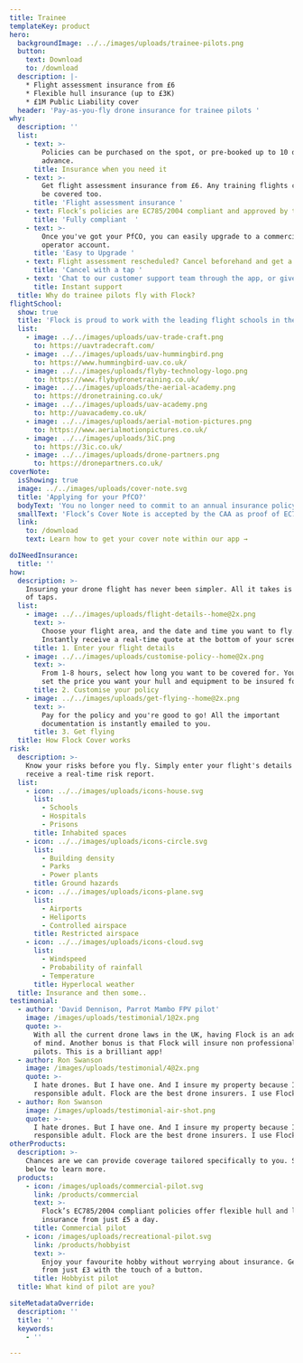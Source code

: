 ```yaml
---
title: Trainee
templateKey: product
hero:
  backgroundImage: ../../images/uploads/trainee-pilots.png
  button:
    text: Download
    to: /download
  description: |-
    * Flight assessment insurance from £6 
    * Flexible hull insurance (up to £3K) 
    * £1M Public Liability cover
  header: 'Pay-as-you-fly drone insurance for trainee pilots '
why:
  description: ''
  list:
    - text: >-
        Policies can be purchased on the spot, or pre-booked up to 10 days in
        advance.
      title: Insurance when you need it
    - text: >-
        Get flight assessment insurance from £6. Any training flights can also
        be covered too.
      title: 'Flight assessment insurance '
    - text: Flock’s policies are EC785/2004 compliant and approved by the CAA.
      title: 'Fully compliant  '
    - text: >-
        Once you've got your PfCO, you can easily upgrade to a commercial
        operator account.
      title: 'Easy to Upgrade '
    - text: Flight assessment rescheduled? Cancel beforehand and get a full refund.
      title: 'Cancel with a tap '
    - text: 'Chat to our customer support team through the app, or give us a call.'
      title: Instant support
  title: Why do trainee pilots fly with Flock?
flightSchool:
  show: true
  title: 'Flock is proud to work with the leading flight schools in the UK'
  list:
    - image: ../../images/uploads/uav-trade-craft.png
      to: https://uavtradecraft.com/
    - image: ../../images/uploads/uav-hummingbird.png
      to: https://www.hummingbird-uav.co.uk/
    - image: ../../images/uploads/flyby-technology-logo.png
      to: https://www.flybydronetraining.co.uk/  
    - image: ../../images/uploads/the-aerial-academy.png
      to: https://dronetraining.co.uk/
    - image: ../../images/uploads/uav-academy.png
      to: http://uavacademy.co.uk/
    - image: ../../images/uploads/aerial-motion-pictures.png
      to: https://www.aerialmotionpictures.co.uk/
    - image: ../../images/uploads/3iC.png
      to: https://3ic.co.uk/
    - image: ../../images/uploads/drone-partners.png
      to: https://dronepartners.co.uk/
coverNote:
  isShowing: true
  image: ../../images/uploads/cover-note.svg
  title: 'Applying for your PfCO?'
  bodyText: 'You no longer need to commit to an annual insurance policy in order to get your proof of insurance for your PfCO renewal.'
  smallText: 'Flock’s Cover Note is accepted by the CAA as proof of EC785/2004 compliant insurance, and you can get yours instantly without having to pay a penny.'
  link:
    to: /download
    text: Learn how to get your cover note within our app →

doINeedInsurance:
  title: ''
how:
  description: >-
    Insuring your drone flight has never been simpler. All it takes is a matter
    of taps.
  list:
    - image: ../../images/uploads/flight-details--home@2x.png
      text: >-
        Choose your flight area, and the date and time you want to fly.
        Instantly receive a real-time quote at the bottom of your screen.
      title: 1. Enter your flight details
    - image: ../../images/uploads/customise-policy--home@2x.png
      text: >-
        From 1-8 hours, select how long you want to be covered for. You can even
        set the price you want your hull and equipment to be insured for.
      title: 2. Customise your policy
    - image: ../../images/uploads/get-flying--home@2x.png
      text: >-
        Pay for the policy and you're good to go! All the important
        documentation is instantly emailed to you.
      title: 3. Get flying
  title: How Flock Cover works
risk:
  description: >-
    Know your risks before you fly. Simply enter your flight's details and
    receive a real-time risk report.
  list:
    - icon: ../../images/uploads/icons-house.svg
      list:
        - Schools
        - Hospitals
        - Prisons
      title: Inhabited spaces
    - icon: ../../images/uploads/icons-circle.svg
      list:
        - Building density
        - Parks
        - Power plants
      title: Ground hazards
    - icon: ../../images/uploads/icons-plane.svg
      list:
        - Airports
        - Heliports
        - Controlled airspace
      title: Restricted airspace
    - icon: ../../images/uploads/icons-cloud.svg
      list:
        - Windspeed
        - Probability of rainfall
        - Temperature
      title: Hyperlocal weather
  title: Insurance and then some..
testimonial:
  - author: 'David Dennison, Parrot Mambo FPV pilot'
    image: /images/uploads/testimonial/1@2x.png
    quote: >-
      With all the current drone laws in the UK, having Flock is an added peace
      of mind. Another bonus is that Flock will insure non professional drone
      pilots. This is a brilliant app!
  - author: Ron Swanson
    image: /images/uploads/testimonial/4@2x.png
    quote: >-
      I hate drones. But I have one. And I insure my property because I'm a
      responsible adult. Flock are the best drone insurers. I use Flock.
  - author: Ron Swanson
    image: /images/uploads/testimonial-air-shot.png
    quote: >-
      I hate drones. But I have one. And I insure my property because I'm a
      responsible adult. Flock are the best drone insurers. I use Flock.
otherProducts:
  description: >-
    Chances are we can provide coverage tailored specifically to you. Select
    below to learn more.
  products:
    - icon: /images/uploads/commercial-pilot.svg
      link: /products/commercial
      text: >-
        Flock’s EC785/2004 compliant policies offer flexible hull and liability
        insurance from just £5 a day.
      title: Commercial pilot
    - icon: /images/uploads/recreational-pilot.svg
      link: /products/hobbyist
      text: >-
        Enjoy your favourite hobby without worrying about insurance. Get covered
        from just £3 with the touch of a button.
      title: Hobbyist pilot
  title: What kind of pilot are you?

siteMetadataOverride:
  description: ''
  title: ''
  keywords:
    - ''

---
```


